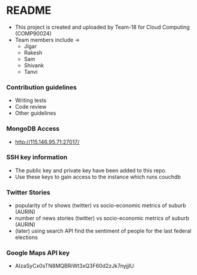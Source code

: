 # README #

*	This project is created and uploaded by Team-18 for Cloud Computing (COMP90024)
*	Team members include ->
	+	Jigar
	+	Rakesh
	+	Sam
	+	Shivank
	+	Tanvi

### Contribution guidelines ###

* Writing tests
* Code review
* Other guidelines

### MongoDB Access ###

* http://115.146.95.71:27017/

### SSH key information ###

* The public key and private key have been added to this repo.
* Use these keys to gain access to the instance which runs couchdb

### Twitter Stories

* popularity of tv shows (twitter) vs socio-economic metrics of suburb (AURIN)
* number of news stories (twitter) vs socio-economic metrics of suburb (AURIN)
* (later) using search API find the sentiment of people for the last federal elections

### Google Maps API key
* AIzaSyCx0sTN8MQBRiWt3xQ3F60d2zJk7nyjjlU
